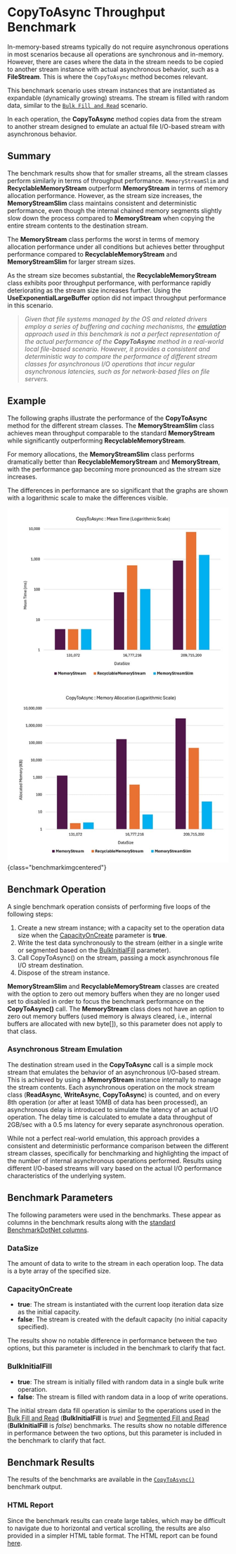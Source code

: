 # CopyToAsync Throughput Benchmark

In-memory-based streams typically do not require asynchronous operations in most scenarios because all operations are synchronous and in-memory. However, there are cases where the data in the stream needs to be copied to another stream instance with actual asynchronous behavior, such as a **FileStream**. This is where the `CopyToAsync` method becomes relevant.

This benchmark scenario uses stream instances that are instantiated as expandable (dynamically growing) streams. The stream is filled with random data, similar to the [`Bulk Fill and Read`](./dynamic-throughput-benchmarks.md#bulk-fill-and-read) scenario.

In each operation, the **CopyToAsync** method copies data from the stream to another stream designed to emulate an actual file I/O-based stream with asynchronous behavior.

## Summary 

The benchmark results show that for smaller streams, all the stream classes perform similarly in terms of throughput performance. `MemoryStreamSlim` and **RecyclableMemoryStream** outperform **MemoryStream** in terms of memory allocation performance. However, as the stream size increases, the **MemoryStreamSlim** class maintains consistent and deterministic performance, even though the internal chained memory segments slightly slow down the process compared to **MemoryStream** when copying the entire stream contents to the destination stream.

The **MemoryStream** class performs the worst in terms of memory allocation performance under all conditions but achieves better throughput performance compared to **RecyclableMemoryStream** and **MemoryStreamSlim** for larger stream sizes.

As the stream size becomes substantial, the **RecyclableMemoryStream** class exhibits poor throughput performance, with performance rapidly deteriorating as the stream size increases further. Using the **UseExponentialLargeBuffer** option did not impact throughput performance in this scenario.

> _Given that file systems managed by the OS and related drivers employ a series of buffering and caching mechanisms, the [emulation](#asynchronous-stream-emulation) approach used in this benchmark is not a perfect representation of the actual performance of the **CopyToAsync** method in a real-world local file-based scenario. However, it provides a consistent and deterministic way to compare the performance of different stream classes for asynchronous I/O operations that incur regular asynchronous latencies, such as for network-based files on file servers._

## Example

The following graphs illustrate the performance of the **CopyToAsync** method for the different stream classes. The **MemoryStreamSlim** class achieves mean throughput comparable to the standard **MemoryStream** while significantly outperforming **RecyclableMemoryStream**.

For memory allocations, the **MemoryStreamSlim** class performs dramatically better than **RecyclableMemoryStream** and **MemoryStream**, with the performance gap becoming more pronounced as the stream size increases.

The differences in performance are so significant that the graphs are shown with a logarithmic scale to make the differences visible.

![CopyToAsync Mean Time and Allocations](../images/copytoasync.jpg){class="benchmarkimgcentered"}

## Benchmark Operation

A single benchmark operation consists of performing five loops of the following steps:

1. Create a new stream instance; with a capacity set to the operation data size when the [CapacityOnCreate](#capacityoncreate) parameter is **true**.
1. Write the test data synchronously to the stream (either in a single write or segmented based on the [BulkInitialFill](#bulkinitialfill) parameter).
1. Call CopyToAsync() on the stream, passing a mock asynchronous file I/O stream destination.
1. Dispose of the stream instance.

**MemoryStreamSlim** and **RecyclableMemoryStream** classes are created with the option to zero out memory buffers when they are no longer used set to disabled in order to focus the benchmark performance on the **CopyToAsync()** call. The **MemoryStream** class does not have an option to zero out memory buffers (used memory is always cleared, i.e., internal buffers are allocated with new byte[]), so this parameter does not apply to that class.

### Asynchronous Stream Emulation

The destination stream used in the **CopyToAsync** call is a simple mock stream that emulates the behavior of an asynchronous I/O-based stream. This is achieved by using a **MemoryStream** instance internally to manage the stream contents. Each asynchronous operation on the mock stream class (**ReadAsync**, **WriteAsync**, **CopyToAsync**) is counted, and on every 8th operation (or after at least 10MB of data has been processed), an asynchronous delay is introduced to simulate the latency of an actual I/O operation. The delay time is calculated to emulate a data throughput of 2GB/sec with a 0.5 ms latency for every separate asynchronous operation.

While not a perfect real-world emulation, this approach provides a consistent and deterministic performance comparison between the different stream classes, specifically for benchmarking and highlighting the impact of the number of internal asynchronous operations performed. Results using different I/O-based streams will vary based on the actual I/O performance characteristics of the underlying system.

## Benchmark Parameters

The following parameters were used in the benchmarks. These appear as columns in the benchmark results along with the [standard BenchmarkDotNet columns](./memorystream-benchmarks.md#legend).

### DataSize

The amount of data to write to the stream in each operation loop. The data is a byte array of the specified size.

### CapacityOnCreate

- **true**: The stream is instantiated with the current loop iteration data size as the initial capacity.
- **false**: The stream is created with the default capacity (no initial capacity specified).

The results show no notable difference in performance between the two options, but this parameter is included in the benchmark to clarify that fact.

### BulkInitialFill

- **true**: The stream is initially filled with random data in a single bulk write operation.
- **false**: The stream is filled with random data in a loop of write operations.

The initial stream data fill operation is similar to the operations used in the [Bulk Fill and Read](./dynamic-throughput-benchmarks.md#bulk-fill-and-read) (**BulkInitialFill** is _true_) and [Segmented Fill and Read](./dynamic-throughput-benchmarks.md#segmented-fill-and-read) (**BulkInitialFill** is _false_) benchmarks. The results show no notable difference in performance between the two options, but this parameter is included in the benchmark to clarify that fact.

## Benchmark Results

The results of the benchmarks are available in the [`CopyToAsync()`](./MemoryStreamBenchmarks.CopyToAsyncThroughputBenchmarks-report-github.md) benchmark output.

### HTML Report

Since the benchmark results can create large tables, which may be difficult to navigate due to horizontal and vertical scrolling, the results are also provided in a simpler HTML table format.
The HTML report can be found [here](./MemoryStreamBenchmarks.CopyToAsyncThroughputBenchmarks-report.html).
